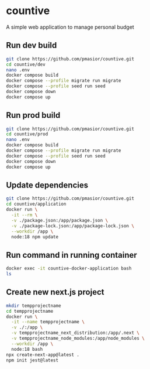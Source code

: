 # countive

A simple web application to manage personal budget

## Run dev build

```bash
git clone https://github.com/pmasior/countive.git
cd countive/dev
nano .env
docker compose build
docker compose --profile migrate run migrate
docker compose --profile seed run seed
docker compose down
docker compose up
```

## Run prod build

```bash
git clone https://github.com/pmasior/countive.git
cd countive/prod
nano .env
docker compose build
docker compose --profile migrate run migrate
docker compose --profile seed run seed
docker compose down
docker compose up
```

## Update dependencies

```bash
git clone https://github.com/pmasior/countive.git
cd countive/application
docker run \
  -it --rm \
  -v ./package.json:/app/package.json \
  -v ./package-lock.json:/app/package-lock.json \
  --workdir /app \
  node:18 npm update
```

## Run command in running container

```bash
docker exec -it countive-docker-application bash
ls
```

## Create new next.js project

```bash
mkdir tempprojectname
cd tempprojectname
docker run \
  -it --name tempprojectname \
  -v ./:/app \
  -v tempprojectname_next_distribution:/app/.next \
  -v tempprojectname_node_modules:/app/node_modules \
  --workdir /app \
  node:18 bash
npx create-next-app@latest .
npm init jest@latest
```
